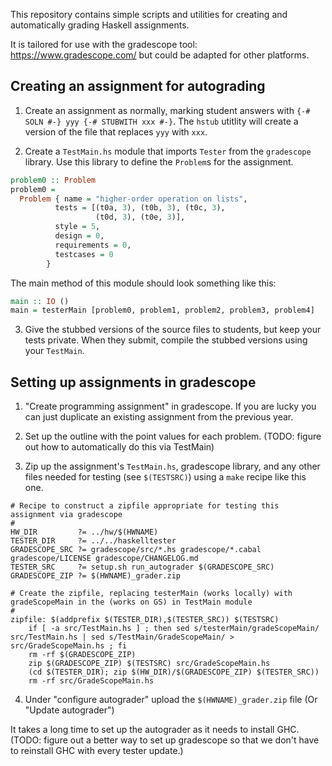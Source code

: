 This repository contains simple scripts and utilities for creating and automatically grading Haskell assignments. 

It is tailored for use with the gradescope tool: https://www.gradescope.com/ but could be adapted for other platforms.

## Creating an assignment for autograding

1. Create an assignment as normally, marking student answers with `{-# SOLN #-}
   yyy {-# STUBWITH xxx #-}`. The `hstub` utitlity will create a version of the
   file that replaces `yyy` with `xxx`.

2. Create a `TestMain.hs` module that imports `Tester` from the `gradescope`
   library. Use this library to define the `Problem`s for the assignment.

```haskell
problem0 :: Problem
problem0 = 
  Problem { name = "higher-order operation on lists",
          tests = [(t0a, 3), (t0b, 3), (t0c, 3),
                   (t0d, 3), (t0e, 3)],
          style = 5,
          design = 0,
          requirements = 0,
          testcases = 0
        }
```


   The main method of this module should look something like this:

```haskell
main :: IO ()
main = testerMain [problem0, problem1, problem2, problem3, problem4]
```

3. Give the stubbed versions of the source files to students, but keep your
   tests private. When they submit, compile the stubbed versions using your
   `TestMain`.

## Setting up assignments in gradescope

1. "Create programming assignment" in gradescope. If you are lucky you can just
   duplicate an existing assignment from the previous year.

2. Set up the outline with the point values for each problem. 
   (TODO: figure out how to automatically do this via TestMain)

3. Zip up the assignment's `TestMain.hs`, gradescope library, and any other files 
   needed for testing (see `$(TESTSRC)`) using a `make` recipe like this one.

```
# Recipe to construct a zipfile appropriate for testing this assignment via gradescope
# 
HW_DIR         ?= ../hw/$(HWNAME)
TESTER_DIR     ?= ../../haskelltester
GRADESCOPE_SRC ?= gradescope/src/*.hs gradescope/*.cabal gradescope/LICENSE gradescope/CHANGELOG.md
TESTER_SRC     ?= setup.sh run_autograder $(GRADESCOPE_SRC) 
GRADESCOPE_ZIP ?= $(HWNAME)_grader.zip

# Create the zipfile, replacing testerMain (works locally) with gradeScopeMain in the (works on GS) in TestMain module
#
zipfile: $(addprefix $(TESTER_DIR),$(TESTER_SRC)) $(TESTSRC) 
	if [ -a src/TestMain.hs ] ; then sed s/testerMain/gradeScopeMain/ src/TestMain.hs | sed s/TestMain/GradeScopeMain/ > src/GradeScopeMain.hs ; fi
	rm -rf $(GRADESCOPE_ZIP)
	zip $(GRADESCOPE_ZIP) $(TESTSRC) src/GradeScopeMain.hs
	(cd $(TESTER_DIR); zip $(HW_DIR)/$(GRADESCOPE_ZIP) $(TESTER_SRC))
	rm -rf src/GradeScopeMain.hs
```

	 
4. Under "configure autograder" upload the `$(HWNAME)_grader.zip` file
  (Or "Update autograder")
  
  It takes a long time to set up the autograder as it needs to install
  GHC. (TODO: figure out a better way to set up gradescope so that we don't
  have to reinstall GHC with every tester update.)


